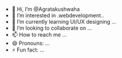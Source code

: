 - 👋 Hi, I’m @Agratakushwaha
- 👀 I’m interested in .webdevelopment..
- 🌱 I’m currently learning UI/UX designing ...
- 💞️ I’m looking to collaborate on ...
- 📫 How to reach me ...
- 😄 Pronouns: ...
- ⚡ Fun fact: ...

<!---
Agratakushwaha/Agratakushwaha is a ✨ special ✨ repository because its `README.md` (this file) appears on your GitHub profile.
You can click the Preview link to take a look at your changes.
--->
